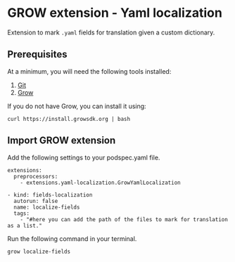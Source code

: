 # GROW extension - Yaml localization

Extension to mark `.yaml` fields for translation given a custom dictionary.

## Prerequisites

At a minimum, you will need the following tools installed:

1. [Git](http://git-scm.com/)
2. [Grow](https://grow.io)

If you do not have Grow, you can install it using:

```
curl https://install.growsdk.org | bash
```

## Import GROW extension

Add the following settings to your podspec.yaml file.

```
extensions:
  preprocessors:
    - extensions.yaml-localization.GrowYamlLocalization

- kind: fields-localization
  autorun: false
  name: localize-fields
  tags:
    - "#here you can add the path of the files to mark for translation as a list."
```

Run the following command in your terminal.

```
grow localize-fields
```
